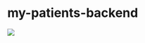 # my-patients-backend

![](https://github.com/jmjaime/my-patients-backend/workflows/patients%20CI/badge.svg)
